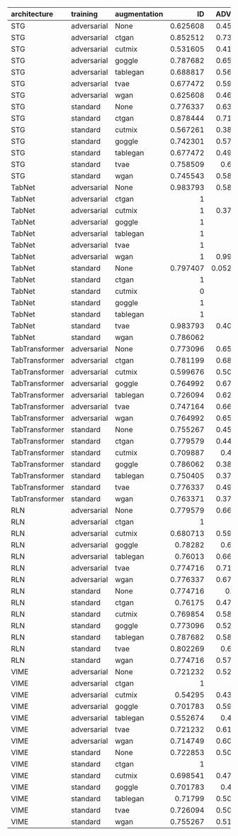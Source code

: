 | architecture   | training    | augmentation   |       ID |   ADV+CTR |       ADV |        auc |     accuracy |    precision |        recall |          mcc |
|:---------------|:------------|:---------------|---------:|----------:|----------:|-----------:|-------------:|-------------:|--------------:|-------------:|
| STG            | adversarial | None           | 0.625608 | 0.451864  | 0.625608  |   0.864524 |   0.875359   |   0.381463   |   0.626603    |   0.424439   |
| STG            | adversarial | ctgan          | 0.852512 | 0.737763  | 0.852512  |   0.841247 |   0.667913   |   0.193231   |   0.850962    |   0.29276    |
| STG            | adversarial | cutmix         | 0.531605 | 0.411669  | 0.523177  |   0.851179 |   0.880391   |   0.38046    |   0.530449    |   0.384693   |
| STG            | adversarial | goggle         | 0.787682 | 0.659968  | 0.787682  |   0.836817 |   0.726998   |   0.217545   |   0.786859    |   0.310043   |
| STG            | adversarial | tablegan       | 0.688817 | 0.565964  | 0.688493  |   0.853073 |   0.829356   |   0.3019     |   0.6875      |   0.376242   |
| STG            | adversarial | tvae           | 0.677472 | 0.598055  | 0.676823  |   0.845137 |   0.807361   |   0.270807   |   0.677885    |   0.341036   |
| STG            | adversarial | wgan           | 0.625608 | 0.463857  | 0.623339  |   0.854751 |   0.854802   |   0.334477   |   0.625       |   0.384384   |
| STG            | standard    | None           | 0.776337 | 0.637925  | 0.773096  |   0.865793 |   0.782346   |   0.260495   |   0.775641    |   0.36081    |
| STG            | standard    | ctgan          | 0.878444 | 0.712156  | 0.876823  |   0.852028 |   0.638298   |   0.1834     |   0.878205    |   0.284519   |
| STG            | standard    | cutmix         | 0.567261 | 0.385413  | 0.559157  |   0.862556 |   0.884704   |   0.399549   |   0.567308    |   0.414247   |
| STG            | standard    | goggle         | 0.742301 | 0.572447  | 0.73906   |   0.851241 |   0.780477   |   0.253144   |   0.741987    |   0.341604   |
| STG            | standard    | tablegan       | 0.677472 | 0.498217  | 0.670989  |   0.861011 |   0.845601   |   0.326121   |   0.676282    |   0.395505   |
| STG            | standard    | tvae           | 0.758509 | 0.62107   | 0.755267  |   0.857332 |   0.776021   |   0.251596   |   0.758013    |   0.344772   |
| STG            | standard    | wgan           | 0.745543 | 0.583468  | 0.743922  |   0.863429 |   0.800029   |   0.273746   |   0.74359     |   0.36556    |
| TabNet         | adversarial | None           | 0.983793 | 0.583793  | 0.824959  |   0.834819 |   0.104083   |   0.0898186  |   0.983974    |   0.002955   |
| TabNet         | adversarial | ctgan          | 1        | 1         | 1         |   0.862664 |   0.0897067  |   0.0897067  |   1           |   0          |
| TabNet         | adversarial | cutmix         | 1        | 0.374392  | 0.670665  |   0.858673 |   0.0897067  |   0.0897067  |   1           |   0          |
| TabNet         | adversarial | goggle         | 1        | 1         | 1         |   0.861787 |   0.0897067  |   0.0897067  |   1           |   0          |
| TabNet         | adversarial | tablegan       | 1        | 1         | 1         |   0.859923 |   0.0897067  |   0.0897067  |   1           |   0          |
| TabNet         | adversarial | tvae           | 1        | 1         | 1         |   0.863556 |   0.0897067  |   0.0897067  |   1           |   0          |
| TabNet         | adversarial | wgan           | 1        | 0.991572  | 0.996434  |   0.855362 |   0.0897067  |   0.0897067  |   1           |   0          |
| TabNet         | standard    | None           | 0.797407 | 0.0528363 | 0.730632  |   0.870354 |   0.776883   |   0.258585   |   0.796474    |   0.365166   |
| TabNet         | standard    | ctgan          | 1        | 1         | 1         |   0.852514 |   0.0897067  |   0.0897067  |   1           |   0          |
| TabNet         | standard    | cutmix         | 0        | 0         | 0         |   0.865816 |   0.910293   |   0          |   0           |   0          |
| TabNet         | standard    | goggle         | 1        | 1         | 1         |   0.856178 |   0.0897067  |   0.0897067  |   1           |   0          |
| TabNet         | standard    | tablegan       | 1        | 1         | 1         |   0.864321 |   0.0897067  |   0.0897067  |   1           |   0          |
| TabNet         | standard    | tvae           | 0.983793 | 0.406159  | 0.474878  |   0.856858 |   0.104083   |   0.0898186  |   0.983974    |   0.002955   |
| TabNet         | standard    | wgan           | 0.786062 | 0         | 0.455754  |   0.864999 |   0.79471    |   0.274916   |   0.786859    |   0.380939   |
| TabTransformer | adversarial | None           | 0.773096 | 0.650567  | 0.766613  |   0.869378 |   0.794422   |   0.272316   |   0.772436    |   0.373328   |
| TabTransformer | adversarial | ctgan          | 0.781199 | 0.680713  | 0.776337  |   0.859193 |   0.768976   |   0.249107   |   0.782051    |   0.349259   |
| TabTransformer | adversarial | cutmix         | 0.599676 | 0.507618  | 0.599352  |   0.850764 |   0.867453   |   0.357824   |   0.600962    |   0.395169   |
| TabTransformer | adversarial | goggle         | 0.764992 | 0.675203  | 0.754943  |   0.85337  |   0.784215   |   0.260513   |   0.764423    |   0.357272   |
| TabTransformer | adversarial | tablegan       | 0.726094 | 0.622042  | 0.724149  |   0.857605 |   0.805779   |   0.277131   |   0.724359    |   0.362985   |
| TabTransformer | adversarial | tvae           | 0.747164 | 0.667099  | 0.74295   |   0.857834 |   0.790397   |   0.263873   |   0.746795    |   0.355527   |
| TabTransformer | adversarial | wgan           | 0.764992 | 0.651864  | 0.758833  |   0.863832 |   0.787522   |   0.263827   |   0.764423    |   0.3611     |
| TabTransformer | standard    | None           | 0.755267 | 0.458671  | 0.745543  |   0.873801 |   0.809661   |   0.286845   |   0.754808    |   0.383481   |
| TabTransformer | standard    | ctgan          | 0.779579 | 0.440519  | 0.776337  |   0.868249 |   0.799022   |   0.278604   |   0.780449    |   0.382964   |
| TabTransformer | standard    | cutmix         | 0.709887 | 0.43436   | 0.705024  |   0.866185 |   0.835106   |   0.314144   |   0.708333    |   0.395486   |
| TabTransformer | standard    | goggle         | 0.786062 | 0.383468  | 0.732577  |   0.87261  |   0.804629   |   0.285464   |   0.783654    |   0.391565   |
| TabTransformer | standard    | tablegan       | 0.750405 | 0.376013  | 0.750405  |   0.868807 |   0.807792   |   0.283546   |   0.748397    |   0.377815   |
| TabTransformer | standard    | tvae           | 0.776337 | 0.493031  | 0.762723  |   0.871003 |   0.801179   |   0.280255   |   0.775641    |   0.383211   |
| TabTransformer | standard    | wgan           | 0.763371 | 0.376337  | 0.763371  |   0.866373 |   0.796722   |   0.273249   |   0.762821    |   0.371255   |
| RLN            | adversarial | None           | 0.779579 | 0.666126  | 0.773096  |   0.866706 |   0.788959   |   0.267621   |   0.778846    |   0.37007    |
| RLN            | adversarial | ctgan          | 1        | 1         | 1         |   0.424647 |   0.0897067  |   0.0897067  |   1           |   0          |
| RLN            | adversarial | cutmix         | 0.680713 | 0.598703  | 0.675203  |   0.85864  |   0.833669   |   0.307303   |   0.68109     |   0.379328   |
| RLN            | adversarial | goggle         | 0.78282  | 0.69141   | 0.774392  |   0.857477 |   0.777027   |   0.256437   |   0.782051    |   0.358061   |
| RLN            | adversarial | tablegan       | 0.76013  | 0.660616  | 0.754295  |   0.860492 |   0.796866   |   0.272884   |   0.759615    |   0.369807   |
| RLN            | adversarial | tvae           | 0.774716 | 0.710535  | 0.772123  |   0.854331 |   0.756469   |   0.23723    |   0.774038    |   0.332096   |
| RLN            | adversarial | wgan           | 0.776337 | 0.676175  | 0.776013  |   0.858299 |   0.769983   |   0.248971   |   0.775641    |   0.347103   |
| RLN            | standard    | None           | 0.774716 | 0.6094    | 0.771475  |   0.869486 |   0.795572   |   0.27381    |   0.774038    |   0.375525   |
| RLN            | standard    | ctgan          | 0.76175  | 0.471637  | 0.758509  |   0.862287 |   0.787953   |   0.263742   |   0.761218    |   0.359979   |
| RLN            | standard    | cutmix         | 0.769854 | 0.587034  | 0.766613  |   0.869768 |   0.80161    |   0.27972    |   0.769231    |   0.380517   |
| RLN            | standard    | goggle         | 0.773096 | 0.525446  | 0.750405  |   0.863795 |   0.797441   |   0.275842   |   0.774038    |   0.377798   |
| RLN            | standard    | tablegan       | 0.787682 | 0.589303  | 0.786062  |   0.868309 |   0.773433   |   0.253623   |   0.785256    |   0.355712   |
| RLN            | standard    | tvae           | 0.802269 | 0.62107   | 0.795786  |   0.8676   |   0.775877   |   0.258647   |   0.802885    |   0.367272   |
| RLN            | standard    | wgan           | 0.774716 | 0.573744  | 0.774716  |   0.865625 |   0.781627   |   0.259538   |   0.774038    |   0.359183   |
| VIME           | adversarial | None           | 0.721232 | 0.520908  | 0.721232  |   0.858083 |   0.817424   |   0.290803   |   0.719551    |   0.375877   |
| VIME           | adversarial | ctgan          | 1        | 1         | 1         |   0.481602 |   0.0897067  |   0.0897067  |   1           |   0          |
| VIME           | adversarial | cutmix         | 0.54295  | 0.435008  | 0.53517   |   0.848634 |   0.877516   |   0.374172   |   0.543269    |   0.385224   |
| VIME           | adversarial | goggle         | 0.701783 | 0.591896  | 0.698865  |   0.840282 |   0.801754   |   0.268263   |   0.700321    |   0.345534   |
| VIME           | adversarial | tablegan       | 0.552674 | 0.42269   | 0.552674  |   0.852839 |   0.881541   |   0.38764    |   0.552885    |   0.399356   |
| VIME           | adversarial | tvae           | 0.721232 | 0.617828  | 0.721232  |   0.846137 |   0.787378   |   0.25641    |   0.721154    |   0.338873   |
| VIME           | adversarial | wgan           | 0.714749 | 0.606159  | 0.714749  |   0.845063 |   0.790684   |   0.258701   |   0.714744    |   0.339471   |
| VIME           | standard    | None           | 0.722853 | 0.503404  | 0.713128  |   0.865195 |   0.822887   |   0.298408   |   0.721154    |   0.384242   |
| VIME           | standard    | ctgan          | 1        | 1         | 1         |   0.482135 |   0.0897067  |   0.0897067  |   1           |   0          |
| VIME           | standard    | cutmix         | 0.698541 | 0.476499  | 0.693679  |   0.857219 |   0.83295    |   0.308949   |   0.697115    |   0.386504   |
| VIME           | standard    | goggle         | 0.701783 | 0.49141   | 0.696921  |   0.849169 |   0.81153    |   0.279949   |   0.700321    |   0.358104   |
| VIME           | standard    | tablegan       | 0.71799  | 0.501459  | 0.71799   |   0.864065 |   0.827918   |   0.304703   |   0.716346    |   0.388953   |
| VIME           | standard    | tvae           | 0.726094 | 0.505673  | 0.726094  |   0.858235 |   0.808367   |   0.280495   |   0.725962    |   0.367134   |
| VIME           | standard    | wgan           | 0.755267 | 0.512156  | 0.753647  |   0.861035 |   0.795572   |   0.270426   |   0.753205    |   0.364984   |
